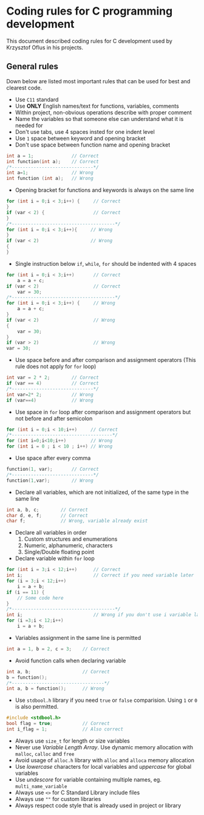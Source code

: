 # Coding rules for C programming development

This document described coding rules for C development used by Krzysztof Oflus in his projects.

## General rules

Down below are listed most important rules that can be used for best and clearest code.

- Use `C11` standard
- Use __ONLY__ English names/text for functions, variables, comments
- Within project, non-obvious operations describe with proper comment
- Name the variables so that someone else can understand what it is needed for
- Don't use tabs, use 4 spaces insted for one indent level
- Use `1` space between keyword and opening bracket
- Don't use space between function name and opening bracket
```c
int a = 1;              // Correct
int function(int a);    // Correct
/*------------------------------*/
int a=1;                // Wrong
int function (int a);   // Wrong
```
- Opening bracket for functions and keywords is always on the same line
```c
for (int i = 0;i < 3;i++) {     // Correct
}
if (var < 2) {                  // Correct
}
/*--------------------------------------*/
for (int i = 0;i < 3;i++){     // Wrong
}
if (var < 2)                   // Wrong
{
}
```
- Single instruction below `if`, `while`, `for` should be indented with 4 spaces
```c
for (int i = 0;i < 3;i++)       // Correct
    a = a + c;
if (var < 2)                    // Correct
    var = 30;
/*--------------------------------------*/
for (int i = 0;i < 3;i++) {     // Wrong
    a = a + c;
}
if (var < 2)                    // Wrong
{
    var = 30;
}
if (var > 2)                    // Wrong
var = 30;
```
- Use space before and after comparison and assignment operators (This rule does not apply for `for` loop)
```c
int var = 2 * 2;        // Correct
if (var == 4)           // Correct
/*------------------------------*/
int var=2* 2;           // Wrong
if (var==4)             // Wrong
```
- Use space in `for` loop after comparison and assignment operators but not before and after semicolon
```c
for (int i = 0;i < 10;i++)     // Correct
/*-------------------------------------*/
for (int i=0;i<10;i++)         // Wrong
for (int i = 0 ; i < 10 ; i++) // Wrong
```
- Use space after every comma
```c
function(1, var);       // Correct
/*------------------------------*/
function(1,var);        // Wrong
```
- Declare all variables, which are not initialized, of the same type in the same line
```c
int a, b, c;        // Correct
char d, e, f;       // Correct
char f;             // Wrong, variable already exist
```
- Declare all variables in order
    1. Custom structures and enumerations
    2. Numeric, alphanumeric, characters
    3. Single/Double floating point
- Declare variable within `for` loop
```c
for (int i = 3;i < 12;i++)      // Correct
int i;                          // Correct if you need variable later
for (i = 3;i < 12;i++)
    i = a + b;
if (i == 11) {
    // Some code here
}
/*--------------------------------------*/
int i;                          // Wrong if you don't use i variable later
for (i =3;i < 12;i++)
    i = a + b;
```
- Variables assignment in the same line is permitted
```c
int a = 1, b = 2, c = 3;    // Correct
```
- Avoid function calls when declaring variable
```c
int a, b;                   // Correct
b = function();
/*----------------------------------*/
int a, b = function();      // Wrong
```
- Use `stdbool.h` library if you need `true` or `false` comparision.
  Using `1` or `0` is also permitted.
```c
#include <stdbool.h>
bool flag = true;           // Correct
int i_flag = 1;             // Also correct
```
- Always use `size_t` for length or size variables
- Never use *Variable Length Array*. Use dynamic memory allocation with `malloc`, `calloc` and `free`
- Avoid usage of `alloc.h` library with `alloc` and `alloca` memory allocation
- Use *lowercase* characters for local variables and *uppercase* for global variables
- Use *undescore* for variable containing multiple names, eg. `multi_name_variable`
- Always use `<>` for C Standard Library include files
- Always use `""` for custom libraries
- Always respect code style that is already used in project or library
